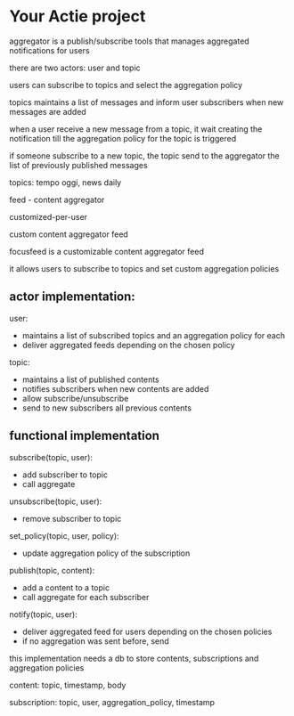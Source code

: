 # Your Actie project

aggregator is a publish/subscribe tools that manages aggregated notifications for users

there are two actors: user and topic

users can subscribe to topics and select the aggregation policy

topics maintains a list of messages and inform user subscribers when new messages are added

when a user receive a new message from a topic, it wait creating the notification till the aggregation policy for the topic is triggered

if someone subscribe to a new topic, the topic send to the aggregator the list of previously published messages


topics: tempo oggi, news daily


feed - content aggregator

customized-per-user


custom content aggregator feed


focusfeed is a customizable content aggregator feed

it allows users to subscribe to topics and set custom aggregation policies

## actor implementation:

user:
- maintains a list of subscribed topics and an aggregation policy for each
- deliver aggregated feeds depending on the chosen policy

topic:
- maintains a list of published contents
- notifies subscribers when new contents are added
- allow subscribe/unsubscribe
- send to new subscribers all previous contents

## functional implementation

subscribe(topic, user):
- add subscriber to topic
- call aggregate

unsubscribe(topic, user):
- remove subscriber to topic

set_policy(topic, user, policy):
- update aggregation policy of the subscription

publish(topic, content):
- add a content to a topic
- call aggregate for each subscriber

notify(topic, user):
- deliver aggregated feed for users depending on the chosen policies
- if no aggregation was sent before, send 

this implementation needs a db to store contents, subscriptions and aggregation policies

content: topic, timestamp, body

subscription: topic, user, aggregation_policy, timestamp


